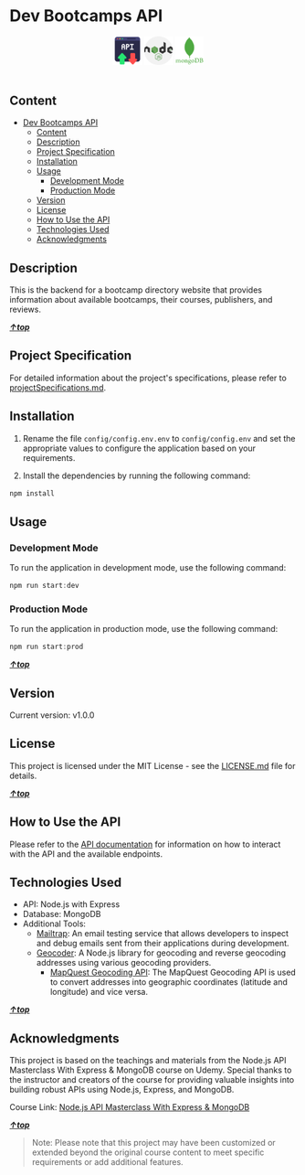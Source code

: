 # Dev Bootcamps API

<div align="center" width=100%>
    &emsp;
    <img src="./src/dev-data/pic/api.png" alt="api" width=10%" />
    <img src="./src/dev-data/pic/nodejs.png" alt="nodejs" width=10%" />
    <img src="./src/dev-data/pic/mongodb.png" alt="mongodb" width=10%" />
</div>
<br>

## Content

<!-- TOC -->

- [Dev Bootcamps API](#dev-bootcamps-api)
    - [Content](#content)
    - [Description](#description)
    - [Project Specification](#project-specification)
    - [Installation](#installation)
    - [Usage](#usage)
        - [Development Mode](#development-mode)
        - [Production Mode](#production-mode)
    - [Version](#version)
    - [License](#license)
    - [How to Use the API](#how-to-use-the-api)
    - [Technologies Used](#technologies-used)
    - [Acknowledgments](#acknowledgments)

<!-- /TOC -->

## Description

This is the backend for a bootcamp directory website that provides information about available bootcamps, their courses, publishers, and reviews.

**_[&uarr;top](#content)_**

## Project Specification

For detailed information about the project's specifications, please refer to [projectSpecifications.md](./docs/projectSpecifications.md).

## Installation

1. Rename the file `config/config.env.env` to `config/config.env` and set the appropriate values to configure the application based on your requirements.

2. Install the dependencies by running the following command:

```js
npm install
```

## Usage

### Development Mode

To run the application in development mode, use the following command:

```js
npm run start:dev
```

### Production Mode

To run the application in production mode, use the following command:

```js
npm run start:prod
```

**_[&uarr;top](#content)_**

## Version

Current version: v1.0.0

## License

This project is licensed under the MIT License - see the [LICENSE.md](./LICENSE) file for details.

**_[&uarr;top](#content)_**

## How to Use the API

Please refer to the [API documentation](https://m7moudgadallah.github.io/devBootcampAPI/) for information on how to interact with the API and the available endpoints.

## Technologies Used

-   API: Node.js with Express
-   Database: MongoDB
-   Additional Tools:
    -   [Mailtrap](https://mailtrap.io/): An email testing service that allows developers to inspect and debug emails sent from their applications during development.
    -   [Geocoder](https://www.npmjs.com/package/node-geocoder): A Node.js library for geocoding and reverse geocoding addresses using various geocoding providers.
        -   [MapQuest Geocoding API](https://developer.mapquest.com/documentation/geocoding-api/): The MapQuest Geocoding API is used to convert addresses into geographic coordinates (latitude and longitude) and vice versa.

**_[&uarr;top](#content)_**

## Acknowledgments

This project is based on the teachings and materials from the Node.js API Masterclass With Express & MongoDB course on Udemy. Special thanks to the instructor and creators of the course for providing valuable insights into building robust APIs using Node.js, Express, and MongoDB.

Course Link: [Node.js API Masterclass With Express & MongoDB](https://www.udemy.com/course/nodejs-api-masterclass/)

**_[&uarr;top](#content)_**

> Note: Please note that this project may have been customized or extended beyond the original course content to meet specific requirements or add additional features.
